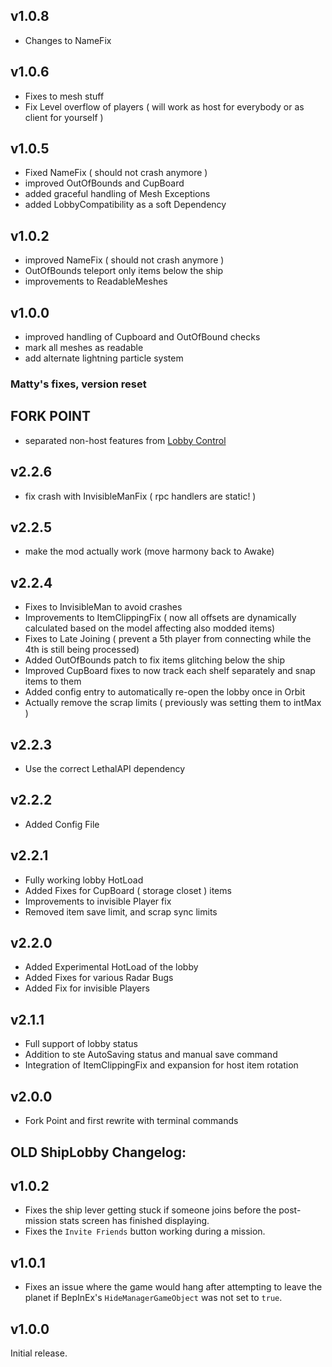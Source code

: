 ## v1.0.8
- Changes to NameFix

## v1.0.6
- Fixes to mesh stuff
- Fix Level overflow of players ( will work as host for everybody or as client for yourself )

## v1.0.5
- Fixed NameFix ( should not crash anymore )
- improved OutOfBounds and CupBoard
- added graceful handling of Mesh Exceptions
- added LobbyCompatibility as a soft Dependency

## v1.0.2
- improved NameFix ( should not crash anymore )
- OutOfBounds teleport only items below the ship
- improvements to ReadableMeshes

## v1.0.0
- improved handling of Cupboard and OutOfBound checks
- mark all meshes as readable
- add alternate lightning particle system

### Matty's fixes, version reset
## **FORK POINT**
- separated non-host features from [Lobby Control](https://github.com/mattymatty97/LTC_MattyFixes)

## v2.2.6
- fix crash with InvisibleManFix ( rpc handlers are static! )

## v2.2.5
- make the mod actually work (move harmony back to Awake)

## v2.2.4
- Fixes to InvisibleMan to avoid crashes
- Improvements to ItemClippingFix ( now all offsets are dynamically calculated based on the model affecting also modded items)
- Fixes to Late Joining ( prevent a 5th player from connecting while the 4th is still being processed)
- Added OutOfBounds patch to fix items glitching below the ship
- Improved CupBoard fixes to now track each shelf separately and snap items to them
- Added config entry to automatically re-open the lobby once in Orbit
- Actually remove the scrap limits ( previously was setting them to intMax )

## v2.2.3
- Use the correct LethalAPI dependency

## v2.2.2
- Added Config File

## v2.2.1
- Fully working lobby HotLoad
- Added Fixes for CupBoard ( storage closet ) items
- Improvements to invisible Player fix
- Removed item save limit, and scrap sync limits

## v2.2.0
- Added Experimental HotLoad of the lobby
- Added Fixes for various Radar Bugs
- Added Fix for invisible Players

## v2.1.1
- Full support of lobby status
- Addition to ste AutoSaving status and manual save command
- Integration of ItemClippingFix and expansion for host item rotation

## v2.0.0
- Fork Point and first rewrite with terminal commands

## OLD ShipLobby Changelog:

## v1.0.2

- Fixes the ship lever getting stuck if someone joins before the post-mission
  stats screen has finished displaying.
- Fixes the `Invite Friends` button working during a mission.

## v1.0.1

- Fixes an issue where the game would hang after attempting to leave the planet
  if BepInEx's `HideManagerGameObject` was not set to `true`.

## v1.0.0

Initial release.